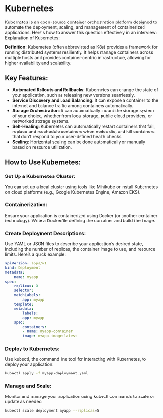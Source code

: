 # Kubernetes

Kubernetes is an open-source container orchestration platform designed to automate the deployment, scaling, and management of containerized applications. Here's how to answer this question effectively in an interview:
Explanation of Kubernetes:

**Definition**: Kubernetes (often abbreviated as K8s) provides a framework for running distributed systems resiliently. It helps manage containers across multiple hosts and provides container-centric infrastructure, allowing for higher availability and scalability.

## Key Features:
  - **Automated Rollouts and Rollbacks**: Kubernetes can change the state of your application, such as releasing new versions seamlessly.
  - **Service Discovery and Load Balancing**: It can expose a container to the internet and balance traffic among containers automatically.
  - **Storage Orchestration**: It can automatically mount the storage system of your choice, whether from local storage, public cloud providers, or networked storage systems.
  - **Self-Healing**: Kubernetes can automatically restart containers that fail, replace and reschedule containers when nodes die, and kill containers that don’t respond to your user-defined health checks.
  - **Scaling**: Horizontal scaling can be done automatically or manually based on resource utilization.

## How to Use Kubernetes:

### Set Up a Kubernetes Cluster:
You can set up a local cluster using tools like Minikube or install Kubernetes on cloud platforms (e.g., Google Kubernetes Engine, Amazon EKS).

### Containerization:
Ensure your application is containerized using Docker (or another container technology). Write a Dockerfile defining the container and build the image.

### Create Deployment Descriptions:
Use YAML or JSON files to describe your application’s desired state, including the number of replicas, the container image to use, and resource limits. Here’s a quick example:

```yaml
apiVersion: apps/v1
kind: Deployment
metadata:
    name: myapp
spec:
    replicas: 3
    selector:
    matchLabels:
        app: myapp
    template:
    metadata:
        labels:
        app: myapp
    spec:
        containers:
        - name: myapp-container
        image: myapp-image:latest
```

### Deploy to Kubernetes:
Use kubectl, the command line tool for interacting with Kubernetes, to deploy your application:

```bash
kubectl apply -f myapp-deployment.yaml
```

### Manage and Scale:
Monitor and manage your application using kubectl commands to scale or update as needed:

```bash
kubectl scale deployment myapp --replicas=5
```
